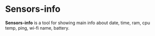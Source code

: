 # Sensors-info

**Sensors-info** is a tool for showing main info about date, time, ram, cpu temp, ping, wi-fi name, battery.  
